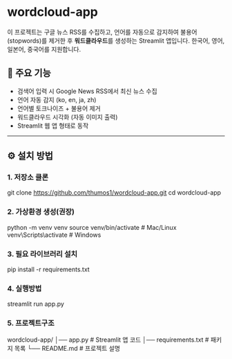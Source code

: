 # wordcloud-app
이 프로젝트는 구글 뉴스 RSS를 수집하고, 언어를 자동으로 감지하여   불용어(stopwords)를 제거한 후 **워드클라우드**를 생성하는 Streamlit 앱입니다.   한국어, 영어, 일본어, 중국어를 지원합니다.


## 📌 주요 기능
- 검색어 입력 시 Google News RSS에서 최신 뉴스 수집
- 언어 자동 감지 (ko, en, ja, zh)
- 언어별 토크나이즈 + 불용어 제거
- 워드클라우드 시각화 (자동 이미지 출력)
- Streamlit 웹 앱 형태로 동작

---

## ⚙️ 설치 방법

### 1. 저장소 클론
git clone https://github.com/thumos1/wordcloud-app.git
cd wordcloud-app

### 2. 가상환경 생성(권장)
python -m venv venv
source venv/bin/activate   # Mac/Linux
venv\Scripts\activate      # Windows

### 3. 필요 라이브러리 설치
pip install -r requirements.txt

### 4. 실행방법
streamlit run app.py

### 5. 프로젝트구조
wordcloud-app/
│── app.py                # Streamlit 앱 코드
│── requirements.txt      # 패키지 목록
└── README.md             # 프로젝트 설명
